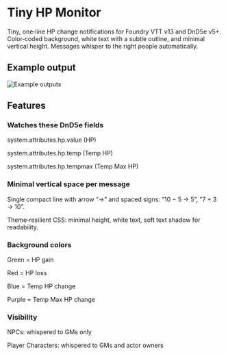 # Tiny HP Monitor

Tiny, one‑line HP change notifications for Foundry VTT v13 and DnD5e v5+.
Color‑coded background, white text with a subtle outline, and minimal vertical height.
Messages whisper to the right people automatically.

## Example output

![Example outputs](https://i.postimg.cc/598ydHRK/Greenshot-2025-09-22-13-22-31.png)

## Features

### Watches these DnD5e fields

system.attributes.hp.value (HP)

system.attributes.hp.temp (Temp HP)

system.attributes.hp.tempmax (Temp Max HP)

### Minimal vertical space per message

Single compact line with arrow “→” and spaced signs: “10 − 5 → 5”, “7 + 3 → 10”.

Theme‑resilient CSS: minimal height, white text, soft text shadow for readability.

### Background colors

Green = HP gain

Red = HP loss

Blue = Temp HP change

Purple = Temp Max HP change

### Visibility

NPCs: whispered to GMs only

Player Characters: whispered to GMs and actor owners
